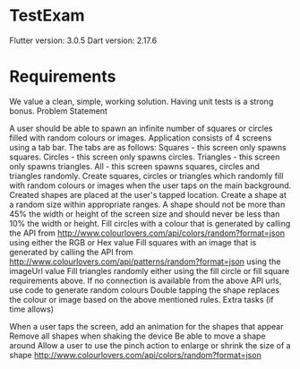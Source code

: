 # TestExam

Flutter version: 3.0.5
Dart version: 2.17.6

# Requirements

We value a clean, simple, working solution.
Having unit tests is a strong bonus.
Problem Statement

A user should be able to spawn an infinite number of squares or circles filled with random colours or images.
Application consists of 4 screens using a tab bar. The tabs are as follows:
Squares - this screen only spawns squares.
Circles - this screen only spawns circles.
Triangles - this screen only spawns triangles.
All - this screen spawns squares, circles and triangles randomly.
Create squares, circles or triangles which randomly fill with random colours or images when the user taps on the main background.
Created shapes are placed at the user's tapped location.
Create a shape at a random size within appropriate ranges. A shape should not be more than 45% the width or height of the screen size and should never be less than 10% the width or height.
Fill circles with a colour that is generated by calling the API from http://www.colourlovers.com/api/colors/random?format=json using either the RGB or Hex value
Fill squares with an image that is generated by calling the API from http://www.colourlovers.com/api/patterns/random?format=json using the imageUrl value
Fill triangles randomly either using the fill circle or fill square requirements above.
If no connection is available from the above API urls, use code to generate random colours
Double tapping the shape replaces the colour or image based on the above mentioned rules.
Extra tasks (if time allows)

When a user taps the screen, add an animation for the shapes that appear
Remove all shapes when shaking the device
Be able to move a shape around
Allow a user to use the pinch action to enlarge or shrink the size of a shape
http://www.colourlovers.com/api/colors/random?format=json

